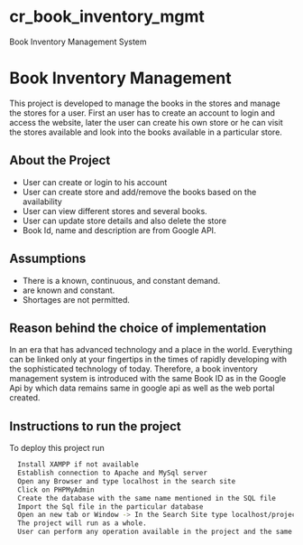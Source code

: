 # cr_book_inventory_mgmt
Book Inventory Management System

# Book Inventory Management

This project is developed to manage the books in the stores and manage the stores for a user.
First an user has to create an account to login and access the website, later the user can create his own store or he can visit the stores available and look into the books available in a particular store.


## About the Project

 - User can create or login to his account
 - User can create store and add/remove the books based on the availability
 - User can view different stores and several books.
 - User can update store details and also delete the store
 - Book Id, name and description are from Google API.
 



## Assumptions
 
- There is a known, continuous, and constant demand. 
- are known and constant. 
- Shortages are not permitted.
## Reason behind the choice of implementation

In an era that has advanced technology and a place in the world. Everything can be linked only at your fingertips in the times of rapidly developing with the sophisticated technology of today. Therefore, a book inventory management system is introduced with the same Book ID as in the Google Api by which data remains same in google api as well as the web portal created.
## Instructions to run the project

To deploy this project run

```bash
  Install XAMPP if not available
  Establish connection to Apache and MySql server
  Open any Browser and type localhost in the search site
  Click on PHPMyAdmin
  Create the database with the same name mentioned in the SQL file
  Import the Sql file in the particular database
  Open an new tab or Window -> In the Search Site type localhost/project_name
  The project will run as a whole.
  User can perform any operation available in the project and the same will be reflected.
```
